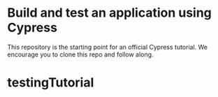 # Build and test an application using Cypress

This repository is the starting point for an official Cypress tutorial. We encourage you to clone this repo and follow along.
# testingTutorial
